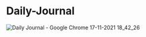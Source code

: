 # Daily-Journal
![Daily Journal - Google Chrome 17-11-2021 18_42_26](https://user-images.githubusercontent.com/81861223/142209767-61068d7e-7f6d-4a1c-97d3-6585be963d3f.png)
